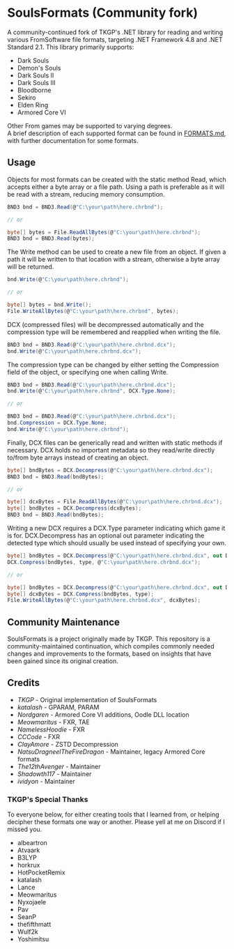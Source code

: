 # SoulsFormats (Community fork)
A community-continued fork of TKGP's .NET library for reading and writing various FromSoftware file formats, targeting .NET Framework 4.8 and .NET Standard 2.1.
This library primarily supports:

* Dark Souls
* Demon's Souls
* Dark Souls II
* Dark Souls III
* Bloodborne
* Sekiro
* Elden Ring
* Armored Core VI

Other From games may be supported to varying degrees.  
A brief description of each supported format can be found in [FORMATS.md](FORMATS.md), with further documentation for some formats.  

## Usage
Objects for most formats can be created with the static method Read, which accepts either a byte array or a file path. Using a path is preferable as it will be read with a stream, reducing memory consumption.
```cs
BND3 bnd = BND3.Read(@"C:\your\path\here.chrbnd");

// or

byte[] bytes = File.ReadAllBytes(@"C:\your\path\here.chrbnd");
BND3 bnd = BND3.Read(bytes);
```

The Write method can be used to create a new file from an object. If given a path it will be written to that location with a stream, otherwise a byte array will be returned.
```cs
bnd.Write(@"C:\your\path\here.chrbnd");

// or

byte[] bytes = bnd.Write();
File.WriteAllBytes(@"C:\your\path\here.chrbnd", bytes);
```

DCX (compressed files) will be decompressed automatically and the compression type will be remembered and reapplied when writing the file.
```cs
BND3 bnd = BND3.Read(@"C:\your\path\here.chrbnd.dcx");
bnd.Write(@"C:\your\path\here.chrbnd.dcx");
```

The compression type can be changed by either setting the Compression field of the object, or specifying one when calling Write.
```cs
BND3 bnd = BND3.Read(@"C:\your\path\here.chrbnd.dcx");
bnd.Write(@"C:\your\path\here.chrbnd", DCX.Type.None);

// or

BND3 bnd = BND3.Read(@"C:\your\path\here.chrbnd.dcx");
bnd.Compression = DCX.Type.None;
bnd.Write(@"C:\your\path\here.chrbnd");
```

Finally, DCX files can be generically read and written with static methods if necessary. DCX holds no important metadata so they read/write directly to/from byte arrays instead of creating an object.
```cs
byte[] bndBytes = DCX.Decompress(@"C:\your\path\here.chrbnd.dcx");
BND3 bnd = BND3.Read(bndBytes);

// or

byte[] dcxBytes = File.ReadAllBytes(@"C:\your\path\here.chrbnd.dcx");
byte[] bndBytes = DCX.Decompress(dcxBytes);
BND3 bnd = BND3.Read(bndBytes);
```

Writing a new DCX requires a DCX.Type parameter indicating which game it is for. DCX.Decompress has an optional out parameter indicating the detected type which should usually be used instead of specifying your own.
```cs
byte[] bndBytes = DCX.Decompress(@"C:\your\path\here.chrbnd.dcx", out DCX.Type type);
DCX.Compress(bndBytes, type, @"C:\your\path\here.chrbnd.dcx");

// or

byte[] bndBytes = DCX.Decompress(@"C:\your\path\here.chrbnd.dcx", out DCX.Type type);
byte[] dcxBytes = DCX.Compress(bndBytes, type);
File.WriteAllBytes(@"C:\your\path\here.chrbnd.dcx", dcxBytes);
```

## Community Maintenance

SoulsFormats is a project originally made by TKGP. This repository is a community-maintained continuation, which compiles commonly needed changes and improvements to the formats, based on insights that have been gained since its original creation.

## Credits

* *TKGP* - Original implementation of SoulsFormats
* *katalash* - GPARAM, PARAM
* *Nordgaren* - Armored Core VI additions, Oodle DLL location
* *Meowmaritus* - FXR, TAE
* *NamelessHoodie* - FXR
* *CCCode* - FXR
* *ClayAmore* - ZSTD Decompression
* *NatsuDragneelTheFireDragon* - Maintainer, legacy Armored Core formats
* *The12thAvenger* - Maintainer
* *Shadowth117* - Maintainer
* *ividyon* - Maintainer

### TKGP's Special Thanks
To everyone below, for either creating tools that I learned from, or helping decipher these formats one way or another. Please yell at me on Discord if I missed you.

* albeartron
* Atvaark
* B3LYP
* horkrux
* HotPocketRemix
* katalash
* Lance
* Meowmaritus
* Nyxojaele
* Pav
* SeanP
* thefifthmatt
* Wulf2k
* Yoshimitsu
